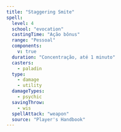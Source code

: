 ```yaml
---
title: "Staggering Smite"
spell:
  level: 4
  school: "evocation"
  castingTime: "Ação bônus"
  range: "Pessoal"
  components:
    v: true
  duration: "Concentração, até 1 minuto"
  casters:
    - paladin
  type:
    - damage
    - utility
  damageTypes:
    - psychic
  savingThrow:
    - wis
  spellAttack: "weapon"
  source: "Player's Handbook"
---
```


